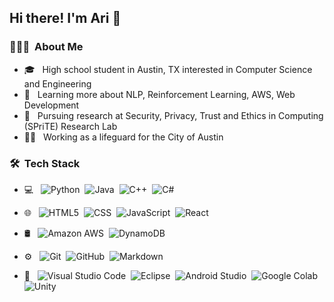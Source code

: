 <h2> Hi there! I'm Ari 👋 </h2>

<h3> 👨🏻‍💻 &nbsp;About Me </h3>

- 🎓 &nbsp; High school student in Austin, TX interested in Computer Science and Engineering
- 🌱 &nbsp; Learning more about NLP, Reinforcement Learning, AWS, Web Development
- 🥼 &nbsp; Pursuing research at Security, Privacy, Trust and Ethics in Computing (SPriTE) Research Lab
- 🏊‍♂️ &nbsp; Working as a lifeguard for the City of Austin

### 🛠 &nbsp;Tech Stack

- 💻 &nbsp;
  ![Python](https://img.shields.io/badge/Python-3776AB?style=for-the-badge&logo=python&logoColor=white)&nbsp;
  ![Java](https://img.shields.io/badge/Java-ED8B00?style=for-the-badge&logo=java&logoColor=white)&nbsp;
  ![C++](https://img.shields.io/badge/C%2B%2B-00599C?style=for-the-badge&logo=c%2B%2B&logoColor=white)&nbsp;
  ![C#](https://img.shields.io/badge/C%23-239120?style=for-the-badge&logo=c-sharp&logoColor=white)&nbsp;
  
- 🌐 &nbsp;
  ![HTML5](https://img.shields.io/badge/HTML5-E34F26?style=for-the-badge&logo=html5&logoColor=white)&nbsp;
  ![CSS](https://img.shields.io/badge/CSS3-1572B6?style=for-the-badge&logo=css3&logoColor=white)&nbsp;
  ![JavaScript](https://img.shields.io/badge/JavaScript-323330?style=for-the-badge&logo=javascript&logoColor=F7DF1E)&nbsp;
  ![React](https://img.shields.io/badge/React-20232A?style=for-the-badge&logo=react&logoColor=61DAFB)&nbsp;

- 🛢 &nbsp;
  ![Amazon AWS](https://img.shields.io/badge/Amazon_AWS-232F3E?style=for-the-badge&logo=amazon-aws&logoColor=white)&nbsp;
  ![DynamoDB](https://img.shields.io/badge/Amazon%20DynamoDB-4053D6?style=for-the-badge&logo=Amazon%20DynamoDB&logoColor=white)&nbsp;

- ⚙️ &nbsp;
  ![Git](https://img.shields.io/badge/GIT-E44C30?style=for-the-badge&logo=git&logoColor=white)&nbsp;
  ![GitHub](https://img.shields.io/badge/GitHub-100000?style=for-the-badge&logo=github&logoColor=white)&nbsp;
  ![Markdown](https://img.shields.io/badge/Markdown-000000?style=for-the-badge&logo=markdown&logoColor=white)&nbsp;
  
- 🔧 &nbsp;
  ![Visual Studio Code](https://img.shields.io/badge/Visual_Studio_Code-0078D4?style=for-the-badge&logo=visual%20studio%20code&logoColor=white)&nbsp;
  ![Eclipse](https://img.shields.io/badge/Eclipse-2C2255?style=for-the-badge&logo=eclipse&logoColor=white)&nbsp;
  ![Android Studio](https://img.shields.io/badge/Android_Studio-3DDC84?style=for-the-badge&logo=android-studio&logoColor=white)&nbsp;
  ![Google Colab](https://img.shields.io/badge/Colab-F9AB00?style=for-the-badge&logo=googlecolab&color=525252)&nbsp;
  ![Unity](https://img.shields.io/badge/Unity-100000?style=for-the-badge&logo=unity&logoColor=white)&nbsp;
 
 <br/>
 
 <a href="https://github.com/arisharma43">
   <!-- <img height="180em" src="https://github-readme-stats.vercel.app/api/top-langs/?username=arisharma43&theme=buefy&layout=compact" /> -->
<!--   <img height="180em" src="https://github-readme-stats.vercel.app/api?username=arisharma43&theme=blue-green" /> -->
</a>

<br/>
 
